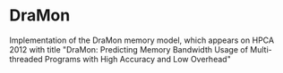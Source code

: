 DraMon
======

Implementation of the DraMon memory model, which appears on HPCA 2012 with title "DraMon: Predicting Memory Bandwidth Usage of Multi-threaded Programs with High Accuracy and Low Overhead"
